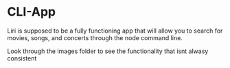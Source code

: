 # CLI-App
Liri is supposed to be a fully functioning app that will allow you to search for movies, songs, and concerts through the node command line. 

Look through the images folder to see the functionality that isnt alwasy consistent